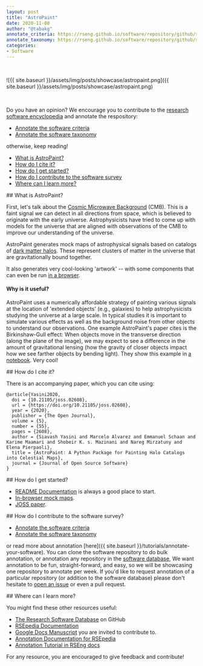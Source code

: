 ```yaml
---
layout: post
title: "AstroPaint"
date: 2020-11-08
author: "@tabakg"
annotate_criteria: https://rseng.github.io/software/repository/github/syasini/AstroPaint/annotate-criteria/index.html
annotate_taxonomy: https://rseng.github.io/software/repository/github/syasini/AstroPaint/annotate-taxonomy/
categories:
- Software
---
```



<br>

![{{ site.baseurl }}/assets/img/posts/showcase/astropaint.png]({{ site.baseurl }}/assets/img/posts/showcase/astropaint.png)

<br>

Do you have an opinion? We encourage you to contribute to the [research software encyclopedia](https://rseng.github.io/rse/tutorials/annotation/) and annotate the respository:

<ul>
<li><a href="{{ page.annotate_criteria }}" target="_blank">Annotate the software criteria</a></li>
<li><a href="{{ page.annotate_taxonomy }}" target="_blank">Annotate the software taxonomy</a></li>
</ul>

otherwise, keep reading!

<!--more--> 

 - [What is AstroPaint?](#what-is)
 - [How do I cite it?](#cite)
 - [How do I get started?](#getting-started)
 - [How do I contribute to the software survey](#contribute)
 - [Where can I learn more?](#learn-more)

<a id="what-is">
## What is AstroPaint?

First, let's talk about the [Cosmic Microwave Background](https://en.wikipedia.org/wiki/Cosmic_microwave_background) (CMB). This is a faint signal we can detect in all directions from space, which is believed to originate with the early universe. Astrophysicists have tried to come up with models for the universe that are aligned with observations of the CMB to improve our understanding of the universe.

AstroPaint generates mock maps of astrophysical signals based on catalogs of [dark matter halos](https://en.wikipedia.org/wiki/Dark_matter_halo). These represent clusters of matter in the universe that are gravitationally bound together.

It also generates very cool-looking 'artwork' -- with some components that can even be run [in a browser](https://astropaint-art-gallery.herokuapp.com/).


#### Why is it useful?

AstroPaint uses a numerically affordable strategy of painting various signals at the location of 'extended objects' (e.g., galaxies) to help astrophysicists studying the universe at a large scale. In typical studies it is important to simulate various effects as well as the background noise from other objects to understand our observations. One example AstroPaint's paper cites is the Birkinshaw-Gull effect: When objects move in the transverse direction (along the plane of the image), we may expect to see a difference in the amount of gravitational lensing (how the gravity of closer objects impact how we see farther objects by bending light). They show this example in [a notebook](https://github.com/syasini/AstroPaint/blob/master/examples/Birkinshaw_Gull_stacking.ipynb). Very cool!


<a id="cite">
## How do I cite it?

There is an accompanying paper, which you can cite using:

```
@article{Yasini2020,
  doi = {10.21105/joss.02608},
  url = {https://doi.org/10.21105/joss.02608},
  year = {2020},
  publisher = {The Open Journal},
  volume = {5},
  number = {55},
  pages = {2608},
  author = {Siavash Yasini and Marcelo Alvarez and Emmanuel Schaan and Karime Maamari and Shobeir K. s. Mazinani and Nareg Mirzatuny and Elena Pierpaoli},
  title = {AstroPaint: A Python Package for Painting Halo Catalogs into Celestial Maps},
  journal = {Journal of Open Source Software}
}

```

<a id="getting-started">
## How do I get started?
 
 - [README Documentation](https://github.com/syasini/AstroPaint) is always a good place to start.
 - [In-browser mock maps](https://astropaint-art-gallery.herokuapp.com/).
 - [JOSS paper](https://www.theoj.org/joss-papers/joss.02608/10.21105.joss.02608.pdf).

<a id="contribute">
## How do I contribute to the software survey?

<ul>
  <li><a href="{{ page.annotate_criteria }}" target="_blank">Annotate the software criteria</a></li>
  <li><a href="{{ page.annotate_taxonomy }}" target="_blank">Annotate the software taxonomy</a></li>
</ul>

or read more about annotation [here]({{ site.baseurl }}/tutorials/annotate-your-software). You can clone the software repository to do
bulk annotation, or annotation any repository in the <a href="https://rseng.github.io/software/" target="_blank">software database</a>,
We want annotation to be fun, straight-forward, and easy, so we will be showcasing one repository to annotate per week.
If you'd like to request annotation of a particular repository (or addition to the software database)
please don't hesitate to [open an issue](https://github.com/rseng/software/issues) or even a pull request.

<a id="learn-more">
## Where can I learn more?

You might find these other resources useful:

 - [The Research Software Database](https://github.com/rseng/software) on GitHub
 - [RSEpedia Documentation](https://rseng.github.io/rse)
 - [Google Docs Manuscript](https://docs.google.com/document/d/1wDb0udH9OrFWrMBsAVb8RrUMCKKRHoyEep7yveJ1d0k/edit) you are invited to contribute to.
 - [Annotation Documentation for RSEpedia](https://rseng.github.io/rse/tutorials/annotation/)
 - [Annotation Tutorial in RSEng docs](https://rseng.github.io/rse/tutorials/annotation/)

For any resource, you are encouraged to give feedback and contribute!
